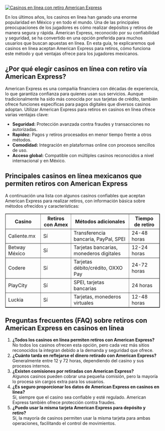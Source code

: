 [![Casinos en línea con retiro American Express](https://123-caf.pages.dev/gitsignup.png)](https://vrmoo.ru/Bt82HjjY)

<p>En los últimos años, los casinos en línea han ganado una enorme popularidad en México y en todo el mundo. Una de las principales preocupaciones de los jugadores es cómo realizar depósitos y retiros de manera segura y rápida. American Express, reconocido por su confiabilidad y seguridad, se ha convertido en una opción preferida para muchos usuarios que buscan apuestas en línea. En esta guía, te explicaremos qué casinos en línea aceptan American Express para retiros, cómo funciona este método y qué ventajas ofrece para los jugadores mexicanos.</p>  <h2>¿Por qué elegir casinos en línea con retiro vía American Express?</h2> <p>American Express es una compañía financiera con décadas de experiencia, lo que garantiza confianza para quienes usan sus servicios. Aunque tradicionalmente ha sido más conocida por sus tarjetas de crédito, también ofrece funciones específicas para pagos digitales que diversos casinos adoptan. Utilizar American Express para retiros en casinos en línea ofrece varias ventajas clave:</p> <ul> <li><strong>Seguridad:</strong> Protección avanzada contra fraudes y transacciones no autorizadas.</li> <li><strong>Rapidez:</strong> Pagos y retiros procesados en menor tiempo frente a otros métodos.</li> <li><strong>Comodidad:</strong> Integración en plataformas online con procesos sencillos de uso.</li> <li><strong>Acceso global:</strong> Compatible con múltiples casinos reconocidos a nivel internacional y en México.</li> </ul>  <h2>Principales casinos en línea mexicanos que permiten retiros con American Express</h2> <p>A continuación una lista con algunos casinos confiables que aceptan American Express para realizar retiros, con información básica sobre métodos ofrecidos y características:</p> <table border="1" cellpadding="5" cellspacing="0"> <thead> <tr> <th>Casino</th> <th>Retiros con Amex</th> <th>Métodos adicionales</th> <th>Tiempo de retiro</th> </tr> </thead> <tbody> <tr> <td>Caliente.mx</td> <td>Sí</td> <td>Transferencia bancaria, PayPal, SPEI</td> <td>24-48 horas</td> </tr> <tr> <td>Betway México</td> <td>Sí</td> <td>Tarjetas bancarias, monederos digitales</td> <td>12-24 horas</td> </tr> <tr> <td>Codere</td> <td>Sí</td> <td>Tarjetas débito/crédito, OXXO Pay</td> <td>24-72 horas</td> </tr> <tr> <td>PlayCity</td> <td>Sí</td> <td>SPEI, tarjetas bancarias</td> <td>24 horas</td> </tr> <tr> <td>Luckia</td> <td>Sí</td> <td>Tarjetas, monederos virtuales</td> <td>12-48 horas</td> </tr> </tbody> </table>  <h2>Preguntas frecuentes (FAQ) sobre retiros con American Express en casinos en línea</h2> <ol> <li><strong>¿Todos los casinos en línea permiten retiros con American Express?</strong><br> No todos los casinos ofrecen esta opción, pero cada vez más sitios reconocidos la integran debido a la demanda y seguridad que ofrece.</li> <li><strong>¿Cuánto tarda en reflejarse el dinero retirado con American Express?</strong><br> Generalmente entre 12 y 72 horas, dependiendo del casino y sus procesos internos.</li> <li><strong>¿Existen comisiones por retiradas con American Express?</strong><br> Algunos casinos pueden cobrar una pequeña comisión, pero la mayoría lo procesa sin cargos extra para los usuarios.</li> <li><strong>¿Es seguro proporcionar los datos de American Express en casinos en línea?</strong><br> Sí, siempre que el casino sea confiable y esté regulado. American Express también ofrece protección contra fraudes.</li> <li><strong>¿Puedo usar la misma tarjeta American Express para depósito y retiro?</strong><br> Sí, la mayoría de casinos permiten usar la misma tarjeta para ambas operaciones, facilitando el control de movimientos.</li> </ol>